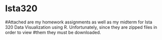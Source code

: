 # Ista320

#Attached are my homework assignments as well as my midterm for Ista 320 Data Visualization using R. Unfortunately, since they are zipped files in order to view
#them they must be downloaded.

